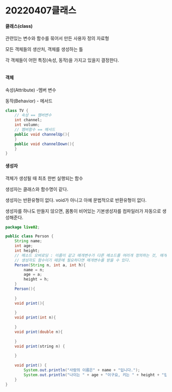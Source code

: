 # 20220407클래스

#### 클래스(class)

관련있는 변수와 함수를 묶어서 만든 사용자 정의 자료형

모든 객체들의 생산처, 객체를 생성하는 틀

각 객체들이 어떤 특징(속성, 동작)을 가지고 있을지 결정한다.

```java
```



#### 객체

속성(Attribute) -멤버 변수

동작(Behavior)  - 메서드

```java
class TV {
    // 속성 == 멤버변수
    int channel;
    int volumn;
    // 멤버함수 == 메서드
    public void channelUp(){
    }
    public void channelDown(){
    }
}
```

#### 생성자

객체가 생성될 때 최초 한번 실행되는 함수

생성자는 클래스와 함수명이 같다.

생성자는 반환유형이 없다. void가 아니고 아예 문법적으로 반환유형이 없다.

생성자를 하나도 만들지 않으면, 몸통이 비어있는 기본생성자를 컴파일러가 자동으로 생성해준다.

```java
package live02;

public class Person {
	String name;
	int age;
	int height;
	// 메소드 오버로딩 : 이름이 같고 매개변수가 다른 메소드를 여러개 정의하는 것, 매개변수의 타입에 맞		는 함수가 자동으로 호출된다. 생성자도 함수이므로 오버로딩이 가능하다.
    // 생성자도 함수이기 때문에 필요하다면 매개변수를 받을 수 있다.
	Person(String n, int a, int h){
		name = n;
		age = a;
		height = h;
	}
	Person(){
		
	}
	void print(){
	    
	}
	void print(int n){
	    
	}
	void print(double n){
	    
	}
	void print(string n) {
		
	}
	
	void print() {
		System.out.println("사람의 이름은" + name + "입니다.");
		System.out.println("나이는 " + age + "이구요, 키는 " + height + "입니다.");
	}
}
```

